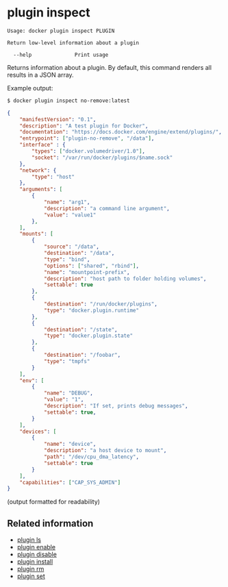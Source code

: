 <!--[metadata]>
+++
title = "plugin inspect"
description = "The plugin inspect command description and usage"
keywords = ["plugin, inspect"]
[menu.main]
parent = "smn_cli"
+++
<![end-metadata]-->

# plugin inspect

    Usage: docker plugin inspect PLUGIN

    Return low-level information about a plugin

      --help              Print usage


Returns information about a plugin. By default, this command renders all results
in a JSON array.

Example output:

```bash
$ docker plugin inspect no-remove:latest
```
```JSON
{
    "manifestVersion": "0.1",
    "description": "A test plugin for Docker",
    "documentation": "https://docs.docker.com/engine/extend/plugins/",
    "entrypoint": ["plugin-no-remove", "/data"],
    "interface" : {
        "types": ["docker.volumedriver/1.0"],
        "socket": "/var/run/docker/plugins/$name.sock"
    },
    "network": {
        "type": "host"
    },
    "arguments": [
        {
            "name": "arg1",
            "description": "a command line argument",
            "value": "value1"
        },
    ],
    "mounts": [
        {
            "source": "/data",
            "destination": "/data",
            "type": "bind",
            "options": ["shared", "rbind"],
            "name": "mountpoint-prefix",
            "description": "host path to folder holding volumes",
            "settable": true
        },
        {
            "destination": "/run/docker/plugins",
            "type": "docker.plugin.runtime"
        },
        {
            "destination": "/state",
            "type": "docker.plugin.state"
        },
        {
            "destination": "/foobar",
            "type": "tmpfs"
        }
    ],
    "env": [
        {
            "name": "DEBUG",
            "value": "1",
            "description": "If set, prints debug messages",
            "settable": true,
        }
    ],
    "devices": [
        {
            "name": "device",
            "description": "a host device to mount",
            "path": "/dev/cpu_dma_latency",
            "settable": true
        }
    ],
    "capabilities": ["CAP_SYS_ADMIN"]
}
```
(output formatted for readability)



## Related information

* [plugin ls](plugin_ls.md)
* [plugin enable](plugin_enable.md)
* [plugin disable](plugin_disable.md)
* [plugin install](plugin_install.md)
* [plugin rm](plugin_rm.md)
* [plugin set](plugin_set.md)
